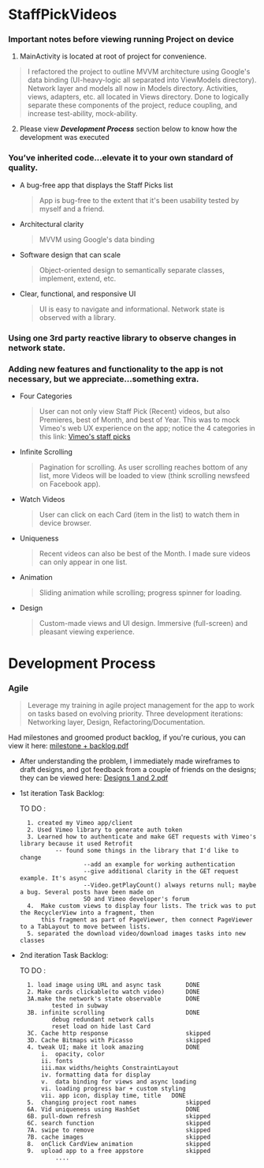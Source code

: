 # StaffPickVideos

### Important notes before viewing running Project on device
1. MainActivity is located at root of project for convenience.
> I refactored the project to outline MVVM architecture using Google's data binding (UI-heavy-logic all separated into ViewModels directory).
	Network layer and models all now in Models directory. Activities, views, adapters, etc. all located in Views directory.
	Done to logically separate these components of the project, reduce coupling, and increase test-ability, mock-ability.
2. Please view ***Development Process*** section below to know how the development was executed

### You’ve inherited code...elevate it to your own standard of quality.

* A bug-free app that displays the Staff Picks list
	 > App is bug-free to the extent that it's been usability tested by myself and a friend.
* Architectural clarity
	 > MVVM using Google's data binding
* Software design that can scale
   > Object-oriented design to semantically separate classes, implement, extend, etc.
* Clear, functional, and responsive UI
	 > UI is easy to navigate and informational. Network state is observed with a library. 

### Using **one** 3rd party reactive library to observe changes in network state. 

### Adding new features and functionality to the app is not necessary, but we appreciate...something extra. 
* Four Categories
  > User can not only view Staff Pick (Recent) videos, but also Premieres, best of Month, and best of Year.
	This was to mock Vimeo's web UX experience on the app; notice the 4 categories in this link:
  [Vimeo's staff picks](https://vimeo.com/channels/staffpicks)
     
* Infinite Scrolling
  > Pagination for scrolling. As user scrolling reaches bottom of any list, more Videos will be 
  loaded to view (think scrolling newsfeed on Facebook app).
  
* Watch Videos
  > User can click on each Card (item in the list) to watch them in device browser.

* Uniqueness
  > Recent videos can also be best of the Month. I made sure videos can only appear in one list.

* Animation
  > Sliding animation while scrolling; progress spinner for loading.

* Design
  > Custom-made views and UI design. Immersive (full-screen) and pleasant viewing experience.
	
# Development Process
### Agile
  > Leverage my training in agile project management for the app to 
  work on tasks based on evolving priority.
  Three development iterations: Networking layer, Design, Refactoring/Documentation.
  
  Had milestones and groomed product backlog, if you're curious, you can view it here:
  [milestone + backlog.pdf](https://github.com/iAutoparkCars/ETFQuery/files/1502666/milestone.backlog.pdf)

* After understanding the problem, I immediately made wireframes to draft designs, 
   and got feedback from a couple of friends on the designs; they can be viewed here:
	[Designs 1 and 2.pdf](https://github.com/iAutoparkCars/ETFQuery/files/1502668/Designs.1.and.2.pdf)  

* 1st iteration Task Backlog:

	TO DO : 

		1. created my Vimeo app/client
		2. Used Vimeo library to generate auth token
		3. Learned how to authenticate and make GET requests with Vimeo's library because it used Retrofit
				-- found some things in the library that I'd like to change
						--add an example for working authentication
						--give additional clarity in the GET request example. It's async
						--Video.getPlayCount() always returns null; maybe a bug. Several posts have been made on 
						SO and Vimeo developer's forum			
		4.  Make custom views to display four lists. The trick was to put the RecyclerView into a fragment, then
			this fragment as part of PageViewer, then connect PageViewer to a TabLayout to move between lists.
		5. separated the download video/download images tasks into new classes 

* 2nd iteration Task Backlog:
	
	TO DO : 

		1. load image using URL and async task       DONE
		2. Make cards clickable(to watch video)      DONE             
		3A.make the network's state observable       DONE
			   tested in subway
		3B. infinite scrolling                       DONE
			   debug redundant network calls
			   reset load on hide last Card
		3C. Cache http response                      skipped
		3D. Cache Bitmaps with Picasso               skipped
		4. tweak UI; make it look amazing            DONE
			i.  opacity, color						 
			ii. fonts
			iii.max widths/heights ConstraintLayout
			iv. formatting data for display
			v.  data binding for views and async loading
			vi. loading progress bar + custom styling
			vii. app icon, display time, title   DONE
		5.  changing project root names              skipped
		6A. Vid uniqueness using HashSet             DONE 
		6B. pull-down refresh                        skipped
		6C. search function                          skipped
		7A. swipe to remove                          skipped
		7B. cache images                             skipped
		8.  onClick CardView animation               skipped
		9.  upload app to a free appstore            skipped
                ....
